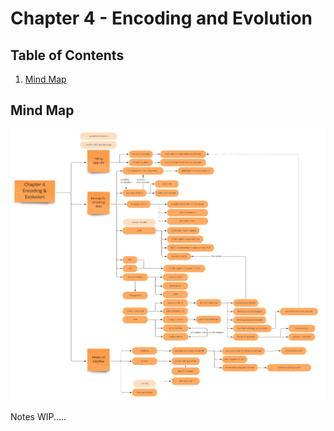 # Chapter 4 - Encoding and Evolution


## Table of Contents
1. [Mind Map](#mind-map)


## Mind Map
![mindmap](/DDIA-notes/chapter4/DDIA%20Chapter%204.jpg)

Notes WIP.....